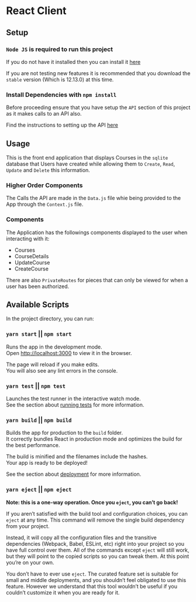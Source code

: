 # React Client

## Setup 

### `Node JS` is required to run this project

If you do not have it installed then you can install it [here](https://nodejs.org/en/)

If you are not testing new features it is recommended that you download the `stable` version (Which is 12.13.0) at this time.

### Install Dependencies with `npm install`

Before proceeding ensure that you have setup the `API` section of this project as it makes calls to an API also. 

Find the instructions to setting up the API [here](../api/README.md)

## Usage

This is the front end application that displays Courses in the `sqlite` database that Users have created while allowing them to `Create`, `Read`, `Update` and `Delete` this information.

### Higher Order Components

The Calls the API are made in the `Data.js` file whie being provided to the App through the `Context.js` file.

### Components

The Application has the followings components displayed to the user when interacting with it:

  - Courses
  - CourseDetails
  - UpdateCourse
  - CreateCourse

There are also `PrivateRoutes` for pieces that can only be viewed for when a user has been authorized.

## Available Scripts

In the project directory, you can run:

### `yarn start` || `npm start`

Runs the app in the development mode.<br />
Open [http://localhost:3000](http://localhost:3000) to view it in the browser.

The page will reload if you make edits.<br />
You will also see any lint errors in the console.

### `yarn test` || `npm test`

Launches the test runner in the interactive watch mode.<br />
See the section about [running tests](https://facebook.github.io/create-react-app/docs/running-tests) for more information.

### `yarn build` || `npm build`

Builds the app for production to the `build` folder.<br />
It correctly bundles React in production mode and optimizes the build for the best performance.

The build is minified and the filenames include the hashes.<br />
Your app is ready to be deployed!

See the section about [deployment](https://facebook.github.io/create-react-app/docs/deployment) for more information.

### `yarn eject` || `npm eject`

**Note: this is a one-way operation. Once you `eject`, you can’t go back!**

If you aren’t satisfied with the build tool and configuration choices, you can `eject` at any time. This command will remove the single build dependency from your project.

Instead, it will copy all the configuration files and the transitive dependencies (Webpack, Babel, ESLint, etc) right into your project so you have full control over them. All of the commands except `eject` will still work, but they will point to the copied scripts so you can tweak them. At this point you’re on your own.

You don’t have to ever use `eject`. The curated feature set is suitable for small and middle deployments, and you shouldn’t feel obligated to use this feature. However we understand that this tool wouldn’t be useful if you couldn’t customize it when you are ready for it.
